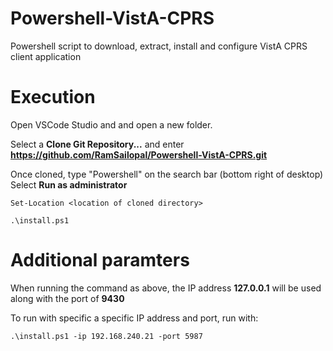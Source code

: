 # Powershell-VistA-CPRS

Powershell script to download, extract, install and configure VistA CPRS client application

# Execution

Open VSCode Studio and and open a new folder.

Select a **Clone Git Repository...** and enter **https://github.com/RamSailopal/Powershell-VistA-CPRS.git**

Once cloned, type "Powershell" on the search bar (bottom right of desktop) Select **Run as administrator**

    Set-Location <location of cloned directory>
    
    .\install.ps1
    
# Additional paramters

When running the command as above, the IP address **127.0.0.1** will be used along with the port of **9430**

To run with specific a specific IP address and port, run with:

    .\install.ps1 -ip 192.168.240.21 -port 5987

